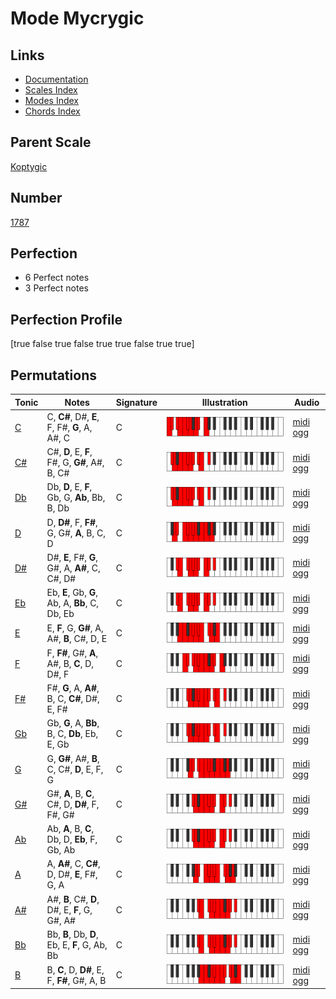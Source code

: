 # Mode Mycrygic

## Links

- [Documentation](index.md)
- [Scales Index](Scales.md)
- [Modes Index](Modes.md)
- [Chords Index](Chords.md)

## Parent Scale

[Koptygic](ScaleKoptygic.md)

## Number

[1787](https://ianring.com/musictheory/scales/1787)

## Perfection

- 6 Perfect notes
- 3 Perfect notes

## Perfection Profile

[true false true false true true false true true]

## Permutations

| Tonic | Notes | Signature | Illustration | Audio |
|-------|-------|-----------|--------------|-------|
| [C](ModeCNaturalMycrygic.md) | C, **C#**, D#, **E**, F, F#, **G**, A, A#, C | C | ![CNaturalMycrygic](ModeCNaturalMycrygic.png) | [midi](ModeCNaturalMycrygic.mid) [ogg](ModeCNaturalMycrygic.ogg) |
| [C#](ModeCSharpMycrygic.md) | C#, **D**, E, **F**, F#, G, **G#**, A#, B, C# | C | ![CSharpMycrygic](ModeCSharpMycrygic.png) | [midi](ModeCSharpMycrygic.mid) [ogg](ModeCSharpMycrygic.ogg) |
| [Db](ModeDFlatMycrygic.md) | Db, **D**, E, **F**, Gb, G, **Ab**, Bb, B, Db | C | ![DFlatMycrygic](ModeDFlatMycrygic.png) | [midi](ModeDFlatMycrygic.mid) [ogg](ModeDFlatMycrygic.ogg) |
| [D](ModeDNaturalMycrygic.md) | D, **D#**, F, **F#**, G, G#, **A**, B, C, D | C | ![DNaturalMycrygic](ModeDNaturalMycrygic.png) | [midi](ModeDNaturalMycrygic.mid) [ogg](ModeDNaturalMycrygic.ogg) |
| [D#](ModeDSharpMycrygic.md) | D#, **E**, F#, **G**, G#, A, **A#**, C, C#, D# | C | ![DSharpMycrygic](ModeDSharpMycrygic.png) | [midi](ModeDSharpMycrygic.mid) [ogg](ModeDSharpMycrygic.ogg) |
| [Eb](ModeEFlatMycrygic.md) | Eb, **E**, Gb, **G**, Ab, A, **Bb**, C, Db, Eb | C | ![EFlatMycrygic](ModeEFlatMycrygic.png) | [midi](ModeEFlatMycrygic.mid) [ogg](ModeEFlatMycrygic.ogg) |
| [E](ModeENaturalMycrygic.md) | E, **F**, G, **G#**, A, A#, **B**, C#, D, E | C | ![ENaturalMycrygic](ModeENaturalMycrygic.png) | [midi](ModeENaturalMycrygic.mid) [ogg](ModeENaturalMycrygic.ogg) |
| [F](ModeFNaturalMycrygic.md) | F, **F#**, G#, **A**, A#, B, **C**, D, D#, F | C | ![FNaturalMycrygic](ModeFNaturalMycrygic.png) | [midi](ModeFNaturalMycrygic.mid) [ogg](ModeFNaturalMycrygic.ogg) |
| [F#](ModeFSharpMycrygic.md) | F#, **G**, A, **A#**, B, C, **C#**, D#, E, F# | C | ![FSharpMycrygic](ModeFSharpMycrygic.png) | [midi](ModeFSharpMycrygic.mid) [ogg](ModeFSharpMycrygic.ogg) |
| [Gb](ModeGFlatMycrygic.md) | Gb, **G**, A, **Bb**, B, C, **Db**, Eb, E, Gb | C | ![GFlatMycrygic](ModeGFlatMycrygic.png) | [midi](ModeGFlatMycrygic.mid) [ogg](ModeGFlatMycrygic.ogg) |
| [G](ModeGNaturalMycrygic.md) | G, **G#**, A#, **B**, C, C#, **D**, E, F, G | C | ![GNaturalMycrygic](ModeGNaturalMycrygic.png) | [midi](ModeGNaturalMycrygic.mid) [ogg](ModeGNaturalMycrygic.ogg) |
| [G#](ModeGSharpMycrygic.md) | G#, **A**, B, **C**, C#, D, **D#**, F, F#, G# | C | ![GSharpMycrygic](ModeGSharpMycrygic.png) | [midi](ModeGSharpMycrygic.mid) [ogg](ModeGSharpMycrygic.ogg) |
| [Ab](ModeAFlatMycrygic.md) | Ab, **A**, B, **C**, Db, D, **Eb**, F, Gb, Ab | C | ![AFlatMycrygic](ModeAFlatMycrygic.png) | [midi](ModeAFlatMycrygic.mid) [ogg](ModeAFlatMycrygic.ogg) |
| [A](ModeANaturalMycrygic.md) | A, **A#**, C, **C#**, D, D#, **E**, F#, G, A | C | ![ANaturalMycrygic](ModeANaturalMycrygic.png) | [midi](ModeANaturalMycrygic.mid) [ogg](ModeANaturalMycrygic.ogg) |
| [A#](ModeASharpMycrygic.md) | A#, **B**, C#, **D**, D#, E, **F**, G, G#, A# | C | ![ASharpMycrygic](ModeASharpMycrygic.png) | [midi](ModeASharpMycrygic.mid) [ogg](ModeASharpMycrygic.ogg) |
| [Bb](ModeBFlatMycrygic.md) | Bb, **B**, Db, **D**, Eb, E, **F**, G, Ab, Bb | C | ![BFlatMycrygic](ModeBFlatMycrygic.png) | [midi](ModeBFlatMycrygic.mid) [ogg](ModeBFlatMycrygic.ogg) |
| [B](ModeBNaturalMycrygic.md) | B, **C**, D, **D#**, E, F, **F#**, G#, A, B | C | ![BNaturalMycrygic](ModeBNaturalMycrygic.png) | [midi](ModeBNaturalMycrygic.mid) [ogg](ModeBNaturalMycrygic.ogg) |
